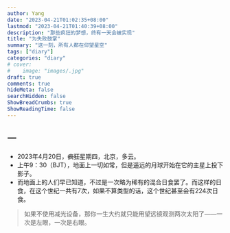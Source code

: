 ```yaml
---
author: Yang
date: "2023-04-21T01:02:35+08:00"
lastmod: "2023-04-21T01:40:39+08:00"
description: "那些疯狂的梦想，终有一天会被实现"
title: "为失败鼓掌"
summary: "这一刻，所有人都在仰望星空"
tags: ["diary"]
categories: "diary"
# cover: 
#    image: "images/.jpg"
draft: true
comments: true
hideMeta: false
searchHidden: false
ShowBreadCrumbs: true
ShowReadingTime: false
---
```


## 一

- 2023年4月20日，<del>疯狂</del>星期四，北京，多云。
- 上午9：30（BJT），地面上一切如常，但是遥远的月球开始在它的主星上投下影子。
- 而地面上的人们早已知道，不过是一次略为稀有的混合日食罢了。而这样的日食，在这个世纪一共有7次，如果不算类型的话，这个世纪甚至会有224次日食。

> 如果不使用减光设备，那你一生大约就只能用望远镜观测两次太阳了——一次是左眼，一次是右眼。